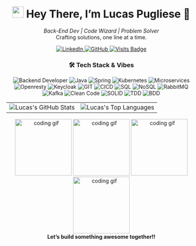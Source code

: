 <h1 align="center">
  <img src="https://media.giphy.com/media/hvRJCLFzcasrR4ia7z/giphy.gif" width="30px" alt="wave"/> Hey There, I’m Lucas Pugliese 🚀
</h1>

<p align="center">
  <i>Back-End Dev | Code Wizard | Problem Solver</i><br>
  Crafting solutions, one line at a time.
</p>

<p align="center">
  <a href="https://www.linkedin.com/in/lucas-pugliese-29a2bb175/">
    <img src="https://img.shields.io/badge/LinkedIn-0077B5?style=for-the-badge&logo=linkedin&logoColor=white" alt="LinkedIn" />
  </a>
  <a href="https://github.com/Lucas-pugliese-barros">
    <img src="https://img.shields.io/badge/GitHub-181717?style=for-the-badge&logo=github&logoColor=white" alt="GitHub" />
  </a>
  <a href="https://github.com/Lucas-pugliese-barros">
    <img src="https://badges.pufler.dev/visits/Lucas-pugliese-barros/Lucas-pugliese-barros?style=for-the-badge&color=0d1117&logoColor=white" alt="Visits Badge" />
  </a>
</p>

<h3 align="center">🛠 Tech Stack & Vibes</h3>
<p align="center">
  <img src="https://img.shields.io/badge/Backend_Developer-2B2D42?style=flat-square&logo=codeigniter&logoColor=white" alt="Backend Developer" />
  <img src="https://img.shields.io/badge/Java-ED8B00?style=flat-square&logo=java&logoColor=white" alt="Java" />
  <img src="https://img.shields.io/badge/Spring-6DB33F?style=flat-square&logo=spring&logoColor=white" alt="Spring" />
  <img src="https://img.shields.io/badge/Kubernetes-2B2D32?style=flat-square&logoColor=white" alt="Kubernetes" />
  <img src="https://img.shields.io/badge/Microservices-007ACC?style=flat-square&logo=azurefunctions&logoColor=white" alt="Microservices" />
  <img src="https://img.shields.io/badge/OpenResty-262D42?style=flat-square&logoColor=white" alt="Openresty" />
  <img src="https://img.shields.io/badge/Keycloak-272D42?style=flat-square&logoColor=white" alt="Keycloak" />
  <img src="https://img.shields.io/badge/GIT-2B5D42?style=flat-square&logoColor=white" alt="GIT" />
  <img src="https://img.shields.io/badge/CI+CD-2B2D32?style=flat-square&logoColor=white" alt="CICD" />
  <img src="https://img.shields.io/badge/SQL-4479A1?style=flat-square&logo=postgresql&logoColor=white" alt="SQL" />
  <img src="https://img.shields.io/badge/NoSQL-F27059?style=flat-square&logo=mongodb&logoColor=white" alt="NoSQL" />
  <img src="https://img.shields.io/badge/RabbitMQ-FF6600?style=flat-square&logo=rabbitmq&logoColor=white" alt="RabbitMQ" />
  <img src="https://img.shields.io/badge/Kafka-231F20?style=flat-square&logo=apachekafka&logoColor=white" alt="Kafka" />
  <img src="https://img.shields.io/badge/Clean_Code-4CAF50?style=flat-square&logo=git&logoColor=white" alt="Clean Code" />
  <img src="https://img.shields.io/badge/SOLID-9C27B0?style=flat-square&logoColor=white" alt="SOLID" />
  <img src="https://img.shields.io/badge/TDD-FF5722?style=flat-square&logo=jest&logoColor=white" alt="TDD" />
  <img src="https://img.shields.io/badge/BDD-8BC34A?style=flat-square&logo=cucumber&logoColor=white" alt="BDD" />
</p>

<table align="center">
  <tr>
    <td>
      <img src="https://github-readme-stats.vercel.app/api?username=Lucas-pugliese-barros&show_icons=true&theme=dracula&hide_border=true" alt="Lucas's GitHub Stats" />
    </td>
    <td>
      <img src="https://github-readme-stats.vercel.app/api/top-langs/?username=Lucas-pugliese-barros&layout=compact&theme=dracula&hide_border=true" alt="Lucas's Top Languages" />
    </td>
  </tr>
</table>

<p align="center">
  <img src="https://media.giphy.com/media/LmNwrBhejkK9EFP504/giphy.gif" width="150px" alt="coding gif" />
  <img src="https://media.giphy.com/media/LmNwrBhejkK9EFP504/giphy.gif" width="150px" alt="coding gif" />
  <img src="https://media.giphy.com/media/LmNwrBhejkK9EFP504/giphy.gif" width="150px" alt="coding gif" />
  <img src="https://media.giphy.com/media/LmNwrBhejkK9EFP504/giphy.gif" width="150px" alt="coding gif" /><br>
  <b>Let’s build something awesome together!!</b>
</p>
